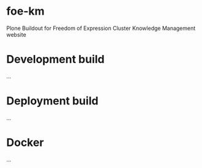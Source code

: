 # foe-km

Plone Buildout for Freedom of Expression Cluster Knowledge Management website

# Development build
...

# Deployment build
...

# Docker
...
